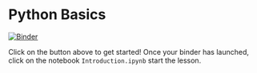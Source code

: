 # Python Basics 

[![Binder](https://mybinder.org/badge_logo.svg)](https://mybinder.org/v2/gh/MariaReji03/python-tutorial-fusion-summer-school-2025/HEAD)

Click on the button above to get started! Once your binder has launched, click
on the notebook `Introduction.ipynb` start the lesson. 
